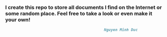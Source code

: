 ### I create this repo to store all documents I find on the Internet or some random place. Feel free to take a look or even make it your own!
```markdown
                                            Nguyen Minh Duc
```
